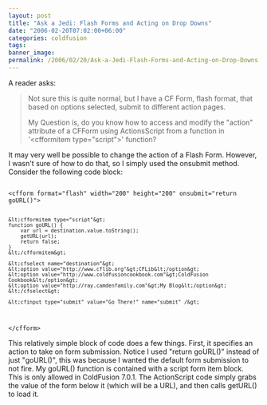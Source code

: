 ```yaml
---
layout: post
title: "Ask a Jedi: Flash Forms and Acting on Drop Downs"
date: "2006-02-20T07:02:00+06:00"
categories: coldfusion 
tags: 
banner_image: 
permalink: /2006/02/20/Ask-a-Jedi-Flash-Forms-and-Acting-on-Drop-Downs
---
```


A reader asks:

<blockquote>
Not sure this is quite normal, but I have a CF Form, flash format, that based on options selected, submit to different action pages.

My Question is, do you know how to access and modify the "action" attribute of a CFForm using ActionsScript from  a function in '&lt;cfformitem type="script"&gt;' function?
</blockquote>

It may very well be possible to change the action of a Flash Form. However, I wasn't sure of how to do that, so I simply used the onsubmit method. Consider the following code block:

<code>
&lt;cfform format="flash" width="200" height="200" onsubmit="return goURL()"&gt;

	&lt;cfformitem type="script"&gt;
	function goURL() {
		var url = destination.value.toString();
		getURL(url);
		return false;
	}
	&lt;/cfformitem&gt;
	
	&lt;cfselect name="destination"&gt;
	&lt;option value="http://www.cflib.org"&gt;CFLib&lt;/option&gt;
	&lt;option value="http://www.coldfusioncookbook.com"&gt;ColdFusion Cookbook&lt;/option&gt;
	&lt;option value="http://ray.camdenfamily.com"&gt;My Blog&lt;/option&gt;
	&lt;/cfselect&gt;
	
	&lt;cfinput type="submit" value="Go There!" name="submit" /&gt;
	
&lt;/cfform&gt;
</code>

This relatively simple block of code does a few things. First, it specifies an action to take on form submission. Notice I used "return goURL()" instead of just "goURL()", this was because I wanted the default form submission to not fire. My goURL() function is contained with a script form item block. This is only allowed in ColdFusion 7.0.1. The ActionScript code simply grabs the value of the form below it (which will be a URL), and then calls getURL() to load it.